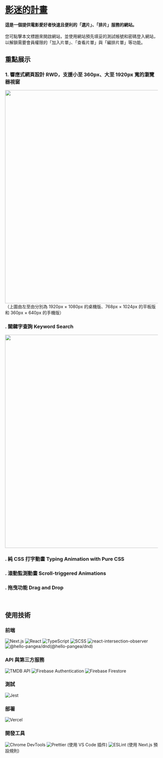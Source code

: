 # [影迷的計畫](https://cinephileslists.vercel.app/)
#### 這是一個提供電影愛好者快速且便利的「選片」、「排片」服務的網站。

您可點擊本文標題來開啟網站，並使用網站預先填妥的測試帳號和密碼登入網站，以解鎖需要會員權限的「加入片單」、「查看片單」與「編排片單」等功能。
<br/>

## 重點展示
### 1. 響應式網頁設計 RWD，支援小至 360px、大至 1920px 寬的瀏覽器視窗
<img src="" width="700" />
（上圖由左至由分別為 1920px × 1080px 的桌機版、768px × 1024px 的平板版和 360px × 640px 的手機版）

### . 關鍵字查詢 Keyword Search
<img src="" width="700" />

### . 純 CSS 打字動畫 Typing Animation with Pure CSS

### . 滾動監測動畫 Scroll-triggered Animations

### . 拖曳功能 Drag and Drop

<br/>

## 使用技術
### 前端
![Next.js](https://img.shields.io/badge/Next.js-000000?style=for-the-badge&logo=nextdotjs&logoColor=white) 
![React](https://img.shields.io/badge/React-20232A?style=for-the-badge&logo=react&logoColor=61DAFB)
![TypeScript](https://img.shields.io/badge/TypeScript-3178C6?style=for-the-badge&logo=typescript&logoColor=white)
![SCSS](https://img.shields.io/badge/SCSS-CC6699?style=for-the-badge&logo=Sass&logoColor=white)
![react-intersection-observer](https://img.shields.io/badge/React--Intersection--Observer-61DAFB?style=for-the-badge)
![@hello-pangea/dnd](https://img.shields.io/badge/hello--pangea--dnd-FFCC00?style=for-the-badge)(@hello-pangea/dnd)


### API 與第三方服務
![TMDB API](https://img.shields.io/badge/TMDB%20API-01B4E4?style=for-the-badge&logo=themoviedatabase&logoColor=white)
![Firebase Authentication](https://img.shields.io/badge/Firebase%20Authentication-FFCA28?style=for-the-badge&logo=firebase&logoColor=white)
![Firebase Firestore](https://img.shields.io/badge/Firebase%20Firestore-FFA000?style=for-the-badge&logo=firebase&logoColor=white)

### 測試
![Jest](https://img.shields.io/badge/Jest-C21325?style=for-the-badge&logo=jest&logoColor=white)

### 部署
![Vercel](https://img.shields.io/badge/Vercel-000000?style=for-the-badge&logo=vercel&logoColor=white)

### 開發工具
![Chrome DevTools](https://img.shields.io/badge/Chrome%20DevTools-4285F4?style=for-the-badge&logo=GoogleChrome&logoColor=white)
![Prettier](https://img.shields.io/badge/Prettier-5A6772?style=for-the-badge&logo=Prettier&logoColor=white) (使用 VS Code 插件)
![ESLint](https://img.shields.io/badge/ESLint-4B32C3?style=for-the-badge&logo=eslint&logoColor=white) (使用 Next.js 預設規則)

